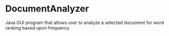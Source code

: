 # DocumentAnalyzer

Java GUI program that allows user to analyze a selected document for word ranking based upon frequency
